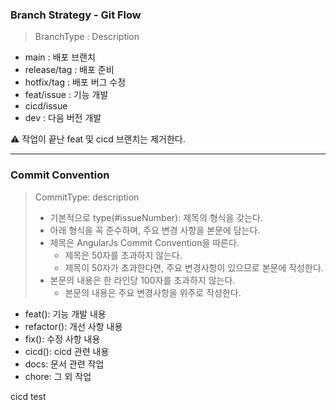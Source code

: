 ### Branch Strategy - Git Flow

> BranchType : Description

- main : 배포 브랜치
- release/tag : 배포 준비
- hotfix/tag : 배포 버그 수정
- feat/issue : 기능 개발
- cicd/issue
- dev : 다음 버전 개발

⚠️ 작업이 끝난 feat 및 cicd 브랜치는 제거한다.

---

### Commit Convention

> CommitType: description  
> - 기본적으로 type(#issueNumber): 제목의 형식을 갖는다.
> - 아래 형식을 꼭 준수하며, 주요 변경 사항을 본문에 담는다.
> - 제목은 AngularJs Commit Convention을 따른다.
>   - 제목은 50자를 초과하지 않는다.
>   - 제목이 50자가 초과한다면, 주요 변경사항이 있으므로 본문에 작성한다.
> - 본문의 내용은 한 라인당 100자를 초과하지 않는다.
>   - 본문의 내용은 주요 변경사항을 위주로 작성한다.

- feat(): 기능 개발 내용
- refactor(): 개선 사항 내용
- fix(): 수정 사항 내용
- cicd(): cicd 관련 내용
- docs: 문서 관련 작업
- chore: 그 외 작업

cicd test
